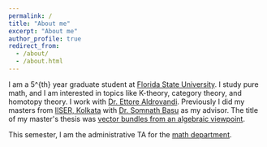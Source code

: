 ```yaml
---
permalink: /
title: "About me"
excerpt: "About me"
author_profile: true
redirect_from: 
  - /about/
  - /about.html
---
```


I am a 5^{th} year graduate student at [Florida State University](https://www.fsu.edu/). I study pure math, and I am interested in topics like K-theory, category theory, and homotopy theory. I work with [Dr. Ettore Aldrovandi](https://www.math.fsu.edu/~ealdrov/).
Previously I did my masters from [IISER, Kolkata](https://www.iiserkol.ac.in/web/en/academic/departments/#gsc.tab=0) with [Dr. Somnath Basu](https://math.iiserkol.ac.in/faculties/somnath_basu.html) as my advisor. The title of my master's thesis was [vector bundles from an algebraic viewpoint](/files/Thesis_Final.pdf). 

This semester, I am the administrative TA for the [math department](https://www.math.fsu.edu/).
